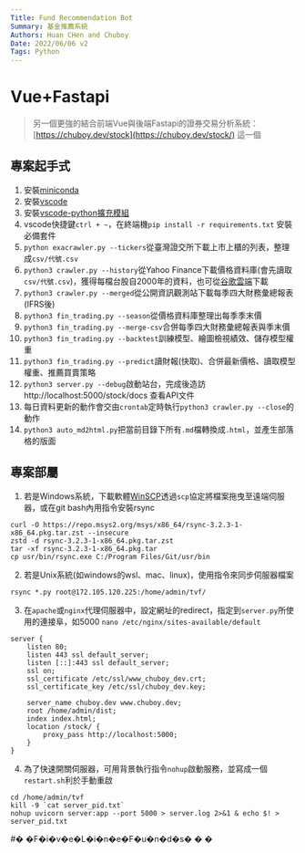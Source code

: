 ```yaml
---
Title: Fund Recommendation Bot
Summary: 基金推薦系統
Authors: Huan CHen and Chuboy
Date: 2022/06/06 v2
Tags: Python 
---
```


# Vue+Fastapi
> 另一個更強的結合前端Vue與後端Fastapi的證券交易分析系統：[https://chuboy.dev/stock](https://chuboy.dev/stock/)
> 這一個

## 專案起手式
1.  安裝[miniconda](https://docs.conda.io/en/latest/miniconda.html)
2. 安裝[vscode](https://code.visualstudio.com)
3. 安裝[vscode-python擴充模組](https://marketplace.visualstudio.com/items?itemName=ms-python.python)
4. vscode快捷鍵`ctrl + ~`，在終端機`pip install -r requirements.txt` 安裝必備套件
5. `python exacrawler.py --tickers`從臺灣證交所下載上市上櫃的列表，整理成`csv/代號.csv`
6. `python3 crawler.py --history`從Yahoo Finance下載價格資料庫(會先讀取`csv/代號.csv`)，獲得每檔台股自2000年的資料，也可從[谷歌雲端](https://drive.google.com/file/d/1lQ8CU27t8WCdIhc8SFV8JbE__fmt0SnH/view?usp=sharing)下載
7. `python3 crawler.py --merged`從公開資訊觀測站下載每季四大財務彙總報表(IFRS後)
8. `python3 fin_trading.py --season`從價格資料庫整理出每季季末價
9. `python3 fin_trading.py --merge-csv`合併每季四大財務彙總報表與季末價
10. `python3 fin_trading.py --backtest`訓練模型、繪圖檢視績效、儲存模型權重
11. `python3 fin_trading.py --predict`讀財報(快取)、合併最新價格、讀取模型權重、推薦買賣策略
12. `python3 server.py --debug`啟動站台，完成後造訪 http://localhost:5000/stock/docs 查看API文件
13. 每日資料更新的動作會交由`crontab`定時執行`python3 crawler.py --close`的動作
14. `python3 auto_md2html.py`把當前目錄下所有`.md`檔轉換成`.html`，並產生部落格的版面

## 專案部屬
1. 若是Windows系統，下載軟體[WinSCP](https://winscp.net/eng/download.php)透過`scp`協定將檔案拖曳至遠端伺服器，或在git bash內用指令安裝rsync
```shell
curl -O https://repo.msys2.org/msys/x86_64/rsync-3.2.3-1-x86_64.pkg.tar.zst --insecure
zstd -d rsync-3.2.3-1-x86_64.pkg.tar.zst
tar -xf rsync-3.2.3-1-x86_64.pkg.tar
cp usr/bin/rsync.exe C:/Program Files/Git/usr/bin
```
2. 若是Unix系統(如windows的wsl、mac、linux)，使用指令來同步伺服器檔案
```shell
rsync *.py root@172.105.120.225:/home/admin/tvf/
```
3. 在`apache`或`nginx`代理伺服器中，設定網址的redirect，指定到`server.py`所使用的連接阜，如5000
`nano /etc/nginx/sites-available/default`
```nginx
server {
	listen 80;
	listen 443 ssl default_server;
	listen [::]:443 ssl default_server;
	ssl on;
	ssl_certificate /etc/ssl/www_chuboy_dev.crt;
	ssl_certificate_key /etc/ssl/chuboy_dev.key;

	server_name chuboy.dev www.chuboy.dev;
	root /home/admin/dist;
	index index.html;
	location /stock/ {
		proxy_pass http://localhost:5000;
	}
}
```
4. 為了快速開關伺服器，可用背景執行指令`nohup`啟動服務，並寫成一個`restart.sh`利於手動重啟
```shell
cd /home/admin/tvf
kill -9 `cat server_pid.txt`
nohup uvicorn server:app --port 5000 > server.log 2>&1 & echo $! > server_pid.txt
```

#� �F�i�v�e�L�i�n�e�F�u�n�d�s�
�
�
